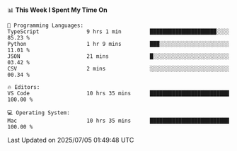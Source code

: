 <!--START_SECTION:waka-->
📊 **This Week I Spent My Time On** 

```text
💬 Programming Languages: 
TypeScript               9 hrs 1 min         █████████████████████░░░░   85.23 % 
Python                   1 hr 9 mins         ███░░░░░░░░░░░░░░░░░░░░░░   11.01 % 
JSON                     21 mins             █░░░░░░░░░░░░░░░░░░░░░░░░   03.42 % 
CSV                      2 mins              ░░░░░░░░░░░░░░░░░░░░░░░░░   00.34 % 

🔥 Editors: 
VS Code                  10 hrs 35 mins      █████████████████████████   100.00 % 

💻 Operating System: 
Mac                      10 hrs 35 mins      █████████████████████████   100.00 % 
```


 Last Updated on 2025/07/05 01:49:48 UTC
<!--END_SECTION:waka-->
